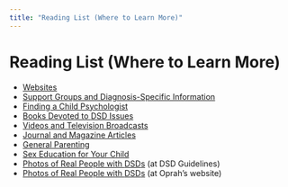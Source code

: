 ```yaml
---
title: "Reading List (Where to Learn More)"
---
```


# Reading List (Where to Learn More)

<ul>
	<li><a href="http://www.dsdguidelines.org/htdocs/parents/resources.html#dsd_websites">Websites</a></li>
	<li><a href="http://www.dsdguidelines.org/htdocs/parents/support_groups.html">Support Groups and Diagnosis-Specific Information</a></li>
	<li><a href="http://www.dsdguidelines.org/htdocs/parents/finding_counselor.html">Finding a Child Psychologist</a></li>
	<li><a href="http://www.dsdguidelines.org/htdocs/parents/dsd_books.html">Books Devoted to <span class="caps">DSD</span> Issues</a></li>
	<li><a href="http://www.dsdguidelines.org/htdocs/parents/dsd_videos.html">Videos and Television Broadcasts</a></li>
	<li><a href="http://www.dsdguidelines.org/htdocs/parents/dsd_articles.html">Journal and Magazine Articles</a></li>
	<li><a href="http://www.dsdguidelines.org/htdocs/parents/parenting_books.html">General Parenting</a></li>
	<li><a href="//www.dsdguidelines.org/htdocs/parents/sex_education.html">Sex Education for Your Child</a></li>
	<li><a href="http://www.dsdguidelines.org/htdocs/parents/photos.html">Photos of Real People with <span class="caps">DSD</span>s</a> (at <span class="caps">DSD</span> Guidelines)</li>
	<li><a href="http://www.oprah.com/tows/slide/200709/20070921/slide_20070921_350_101.jhtml">Photos of Real People with <span class="caps">DSD</span>s</a> (at Oprah&#8217;s website)</li>
</ul>